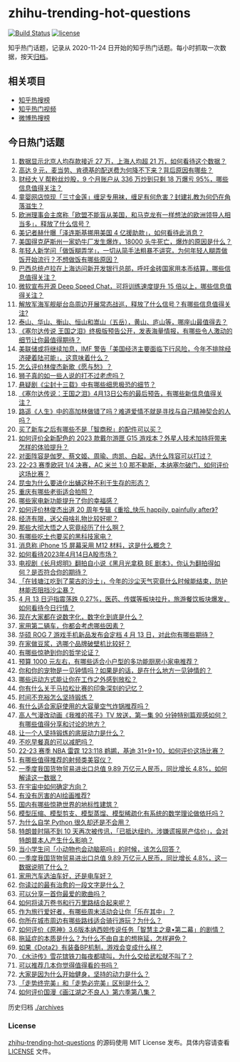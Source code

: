 # zhihu-trending-hot-questions

[![Build Status](https://github.com/justjavac/zhihu-trending-hot-questions/workflows/ci/badge.svg?branch=master)](https://github.com/justjavac/zhihu-trending-hot-questions/actions)
[![license](https://img.shields.io/github/license/justjavac/zhihu-trending-hot-questions)](https://github.com/justjavac/zhihu-trending-hot-questions/blob/master/LICENSE)

知乎热门话题，记录从 2020-11-24
日开始的知乎热门话题。每小时抓取一次数据，按天[归档](./archives)。

## 相关项目

- [知乎热搜榜](https://github.com/justjavac/zhihu-trending-top-search)
- [知乎热门视频](https://github.com/justjavac/zhihu-trending-hot-video)
- [微博热搜榜](https://github.com/justjavac/weibo-trending-hot-search)

## 今日热门话题

<!-- BEGIN -->
<!-- 最后更新时间 Fri Apr 14 2023 02:06:37 GMT+0800 (China Standard Time) -->

1. [数据显示北京人均存款接近 27 万，上海人均超 21 万，如何看待这个数据？](https://www.zhihu.com/question/595206992)
1. [高达 9 元，麦当劳、肯德基的配送费为何降不下来？背后原因有哪些？](https://www.zhihu.com/question/595324066)
1. [财经大 V 帮粉丝炒股，9 个月账户从 336 万炒到只剩 18 万爆亏 95%，哪些信息值得关注？](https://www.zhihu.com/question/595305140)
1. [童婴网店惊现「三寸金莲」缠足专用袜，缠足有何危害？封建礼教为何仍在角落滋生？](https://www.zhihu.com/question/595131643)
1. [欧洲理事会主席称「欧盟不能盲从美国，和马克龙有一样想法的欧洲领导人相当多」，释放了什么信号？](https://www.zhihu.com/question/595132786)
1. [美记者赫什曝「泽连斯基挪用美国 4 亿援助款」，如何看待此消息？](https://www.zhihu.com/question/595367199)
1. [美国得克萨斯州一家奶牛厂发生爆炸，18000 头牛死亡，爆炸的原因是什么？](https://www.zhihu.com/question/595354670)
1. [年轻人新学问「做饭糊弄学」，一切从简手法粗暴不讲究，为何年轻人糊弄做饭开始流行？不想做饭有哪些原因？](https://www.zhihu.com/question/595350624)
1. [巴西总统卢拉在上海访问新开发银行总部，呼吁金砖国家用本币结算，哪些信息值得关注？](https://www.zhihu.com/question/595372734)
1. [微软宣布开源 Deep Speed Chat，可将训练速度提升 15 倍以上，哪些信息值得关注？](https://www.zhihu.com/question/595311294)
1. [解放军海军舰艇台岛周边开展常态战巡，释放了什么信号？有哪些信息值得关注?](https://www.zhihu.com/question/595007915)
1. [泰山、华山、衡山、恒山和嵩山（五岳），黄山、庐山等，哪座山最值得去？](https://www.zhihu.com/question/49004553)
1. [《塞尔达传说 王国之泪》终极版预告公开，发表海量情报，有哪些令人激动的细节让你最值得期待？](https://www.zhihu.com/question/595294455)
1. [美联储或将继续加息，IMF 警告「美国经济主要面临下行风险，今年不排除经济硬着陆可能」，这意味着什么？](https://www.zhihu.com/question/595307307)
1. [怎么评价林俊杰新歌《愿与愁》？](https://www.zhihu.com/question/595445056)
1. [狮子真的如一些人说的打不过老虎吗？](https://www.zhihu.com/question/52247693)
1. [悬疑剧《尘封十三载》中有哪些细思极恐的细节？](https://www.zhihu.com/question/594056002)
1. [《塞尔达传说：王国之泪》4月13日公布的最后预告，有哪些新信息值得关注？](https://www.zhihu.com/question/595261626)
1. [路遥《人生》中的高加林做错了吗？难道爱情不就是寻找与自己精神契合的人吗？](https://www.zhihu.com/question/35755752)
1. [买了新车之后有哪些不是「智商税」的配件可以买？](https://www.zhihu.com/question/579258242)
1. [如何评价全新配色的 2023 款戴尔游匣 G15 游戏本？外星人技术加持将带来怎样的体验提升？](https://www.zhihu.com/question/587142796)
1. [对面阵容是伽罗、蔡文姬、周瑜、肉凯、白起，选什么阵容可以打过？](https://www.zhihu.com/question/530278128)
1. [22-23 赛季欧冠 1/4 决赛，AC 米兰 1:0 那不勒斯，本纳塞尔破门，如何评价这场比赛？](https://www.zhihu.com/question/595261653)
1. [昆虫为什么要进化出蛹这种不利于生存的形态？](https://www.zhihu.com/question/502944559)
1. [重庆有哪些老街适合拍照？](https://www.zhihu.com/question/485067761)
1. [哪些家电新功能提升了你的幸福感？](https://www.zhihu.com/question/595449538)
1. [如何评价林俊杰出道 20 周年专辑《重拾_快乐 happily, painfully after》?](https://www.zhihu.com/question/594798181)
1. [经济有限，送父母啥礼物比较好呢？](https://www.zhihu.com/question/594875461)
1. [那些大彻大悟之人究竟经历了什么啊？](https://www.zhihu.com/question/592116281)
1. [有哪些吃土也要买的黑科技家电？](https://www.zhihu.com/question/589319595)
1. [消息称 iPhone 15 屏幕采用 M12 材料，这是什么概念？](https://www.zhihu.com/question/594932513)
1. [如何看待2023年4月14日A股市场？](https://www.zhihu.com/question/595425854)
1. [电视剧《长月烬明》翻拍自小说《黑月光拿稳 BE 剧本》，你认为翻拍得如何？是否符合你的期待？](https://www.zhihu.com/question/496786489)
1. [「在钱塘江吃到了蒙古的沙土」，今年的沙尘天气究竟什么时候能结束，防护林能否阻挡沙尘暴？](https://www.zhihu.com/question/595310220)
1. [4 月 13 日沪指震荡跌 0.27%，医药、传媒等板块拉升，旅游餐饮板块爆发，如何看待今日行情？](https://www.zhihu.com/question/595315099)
1. [现在大家都在说数字化，数字化到底是什么？](https://www.zhihu.com/question/422307651)
1. [家用第二辆车，你都会考虑哪些因素？](https://www.zhihu.com/question/593149557)
1. [华硕 ROG 7 游戏手机新品发布会定档 4 月 13 日，对此你有哪些期待？](https://www.zhihu.com/question/591460450)
1. [在家做豆浆，选哪个品牌破壁机比较好？](https://www.zhihu.com/question/591285118)
1. [有哪些惊艳到你的哲学论证？](https://www.zhihu.com/question/587082541)
1. [预算 1000 元左右，有哪些适合小户型的多功能厨房小家电推荐？](https://www.zhihu.com/question/591687791)
1. [你和你的宠物是一见钟情吗？如果是的话，是在什么地方一见钟情的？](https://www.zhihu.com/question/591087423)
1. [哪些运动方式能让你在工作之外感到放松？](https://www.zhihu.com/question/594569812)
1. [你有什么关于马拉松比赛的印象深刻的记忆？](https://www.zhihu.com/question/593680919)
1. [时间不充裕怎么坚持锻炼？](https://www.zhihu.com/question/594610229)
1. [有什么适合家庭使用的大容量空气炸锅推荐吗？](https://www.zhihu.com/question/591071749)
1. [高人气漫改动画《我推的孩子》TV 放送，第一集 90 分钟特别篇观感如何？有哪些值得分享和讨论的地方？](https://www.zhihu.com/question/595119142)
1. [让一个人坚持锻炼的底层动力是什么？](https://www.zhihu.com/question/594513909)
1. [不吃早餐真的可以减肥吗？](https://www.zhihu.com/question/584109574)
1. [22-23 赛季 NBA 雷霆 123:118 鹈鹕，基迪 31+9+10，如何评价这场比赛？](https://www.zhihu.com/question/595293530)
1. [有哪些值得推荐的射频类美容仪？](https://www.zhihu.com/question/586331634)
1. [一季度我国货物贸易进出口总值 9.89 万亿元人民币，同比增长 4.8%，如何解读这一数据？](https://www.zhihu.com/question/595303077)
1. [在宇宙中如何确定方向？](https://www.zhihu.com/question/439902904)
1. [有没有厉害的AI绘画推荐?](https://www.zhihu.com/question/590378968)
1. [国内有哪些惊艳世界的地标性建筑？](https://www.zhihu.com/question/592475226)
1. [模型压缩、模型剪支、模型蒸馏、模型稀疏化有系统的数学理论做依托吗？](https://www.zhihu.com/question/594296903)
1. [为什么自学 Python 很久却还是不会用？](https://www.zhihu.com/question/559713692)
1. [特朗普时隔不到 10 天再次被传讯，「已抵达纽约，涉嫌谎报房产估价」，会对特朗普本人产生什么影响？](https://www.zhihu.com/question/595369188)
1. [当小学生问「小动物也会动脑筋吗」的时候，该怎么回答？](https://www.zhihu.com/question/593514306)
1. [一季度我国货物贸易进出口总值 9.89 万亿元人民币，同比增长 4.8%，这一数据说明了什么？](https://www.zhihu.com/question/595302394)
1. [家用汽车选油车好，还是电车好？](https://www.zhihu.com/question/595213785)
1. [你读过的最有治愈的一段文字是什么？](https://www.zhihu.com/question/594046293)
1. [可以分享一首你最爱的歌曲吗？](https://www.zhihu.com/question/595201143)
1. [如何将读万卷书和行万里路结合起来呢？](https://www.zhihu.com/question/595116547)
1. [作为旅行爱好者，有哪些周末活动会让你「乐在其中」？](https://www.zhihu.com/question/594041321)
1. [你所在城市周边有哪些路线适合骑行游玩？为什么？](https://www.zhihu.com/question/592317634)
1. [如何评价《原神》3.6版本纳西妲传说任务「智慧主之章•第二幕」的剧情？](https://www.zhihu.com/question/594844657)
1. [拖延症的本质是什么？为什么不由自主的想拖延，怎样避免？](https://www.zhihu.com/question/283137567)
1. [如果《Dota2》有装备BP机制，游戏会变成什么样？](https://www.zhihu.com/question/587304617)
1. [《水浒传》雪花镔铁刀每夜都啸叫，为什么交给武松就不叫了？](https://www.zhihu.com/question/500764705)
1. [可以推荐几本你觉得值得看的书吗？](https://www.zhihu.com/question/595038953)
1. [大家是因为什么开始健身，坚持的动力是什么？](https://www.zhihu.com/question/594724869)
1. [「走势终完美」和「走势必完美」区别是什么？](https://www.zhihu.com/question/594530811)
1. [如何评价国漫《画江湖之不良人》第六季第八集？](https://www.zhihu.com/question/595304113)

<!-- END -->

历史归档 [./archives](./archives)

### License

[zhihu-trending-hot-questions](https://github.com/justjavac/zhihu-trending-hot-questions)
的源码使用 MIT License 发布。具体内容请查看 [LICENSE](./LICENSE) 文件。
